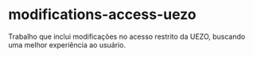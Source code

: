 # modifications-access-uezo
Trabalho que inclui modificações no acesso restrito da UEZO, buscando uma melhor experiência ao usuário.

